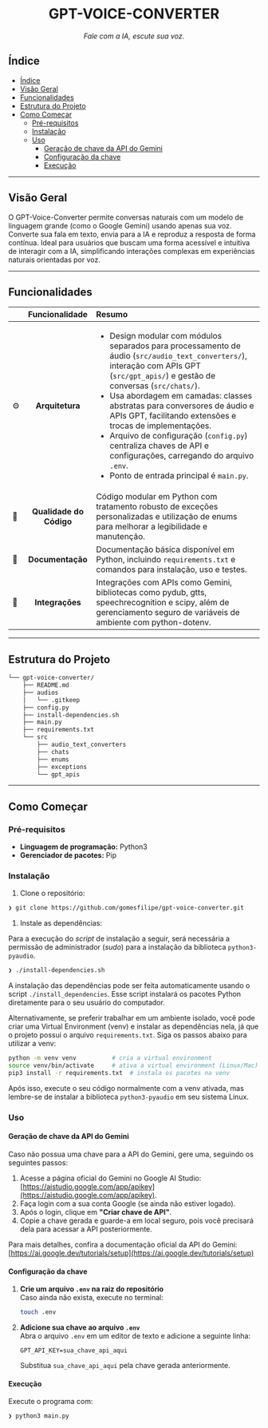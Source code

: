 <p align="center"><h1 align="center">GPT-VOICE-CONVERTER</h1></p>
<p align="center">
    <em>Fale com a IA, escute sua voz.</em>
</p>

## Índice

- [Índice](#índice)
- [Visão Geral](#visão-geral)
- [Funcionalidades](#funcionalidades)
- [Estrutura do Projeto](#estrutura-do-projeto)
- [Como Começar](#como-começar)
  - [Pré-requisitos](#pré-requisitos)
  - [Instalação](#instalação)
  - [Uso](#uso)
    - [Geração de chave da API do Gemini](#geração-de-chave-da-api-do-gemini)
    - [Configuração da chave](#configuração-da-chave)
    - [Execução](#execução)
---

## Visão Geral

O GPT-Voice-Converter permite conversas naturais com um modelo de linguagem grande (como o Google Gemini) usando apenas sua voz. Converte sua fala em texto, envia para a IA e reproduz a resposta de forma contínua. Ideal para usuários que buscam uma forma acessível e intuitiva de interagir com a IA, simplificando interações complexas em experiências naturais orientadas por voz.

---

## Funcionalidades

|      | Funcionalidade   | Resumo |
| :--- | :---:            | :---   |
| ⚙️  | **Arquitetura**  | <ul><li>Design modular com módulos separados para processamento de áudio (`src/audio_text_converters/`), interação com APIs GPT (`src/gpt_apis/`) e gestão de conversas (`src/chats/`).</li><li>Usa abordagem em camadas: classes abstratas para conversores de áudio e APIs GPT, facilitando extensões e trocas de implementações.</li><li>Arquivo de configuração (`config.py`) centraliza chaves de API e configurações, carregando do arquivo `.env`.</li><li>Ponto de entrada principal é `main.py`.</li></ul> |
| 🔩 | **Qualidade do Código** | Código modular em Python com tratamento robusto de exceções personalizadas e utilização de enums para melhorar a legibilidade e manutenção. |
| 📄 | **Documentação** | Documentação básica disponível em Python, incluindo `requirements.txt` e comandos para instalação, uso e testes. |
| 🔌 | **Integrações** | Integrações com APIs como Gemini, bibliotecas como pydub, gtts, speechrecognition e scipy, além de gerenciamento seguro de variáveis de ambiente com python-dotenv. |

---

## Estrutura do Projeto

```sh
└── gpt-voice-converter/
    ├── README.md
    ├── audios
    │   └── .gitkeep
    ├── config.py
    ├── install-dependencies.sh
    ├── main.py
    ├── requirements.txt
    └── src
        ├── audio_text_converters
        ├── chats
        ├── enums
        ├── exceptions
        └── gpt_apis
```

---

## Como Começar

### Pré-requisitos
- **Linguagem de programação:** Python3
- **Gerenciador de pacotes:** Pip

### Instalação

1. Clone o repositório:
```sh
❯ git clone https://github.com/gomesfilipe/gpt-voice-converter.git
```

1. Instale as dependências:

Para a execução do *script* de instalação a seguir, será necessária a permissão de administrador (*sudo*) para a instalação da biblioteca `python3-pyaudio`.

```sh
❯ ./install-dependencies.sh
```

A instalação das dependências pode ser feita automaticamente usando o script `./install_dependencies`. Esse script instalará os pacotes Python diretamente para o seu usuário do computador.

Alternativamente, se preferir trabalhar em um ambiente isolado, você pode criar uma Virtual Environment (venv) e instalar as dependências nela, já que o projeto possui o arquivo `requirements.txt`. Siga os passos abaixo para utilizar a venv:

```bash
python -m venv venv          # cria a virtual environment
source venv/bin/activate     # ativa a virtual environment (Linux/Mac)
pip3 install -r requirements.txt  # instala os pacotes na venv
```

Após isso, execute o seu código normalmente com a venv ativada, mas lembre-se de instalar a biblioteca `python3-pyaudio` em seu sistema Linux.

### Uso

#### Geração de chave da API do Gemini

Caso não possua uma chave para a API do Gemini, gere uma, seguindo os seguintes passos:

1. Acesse a página oficial do Gemini no Google AI Studio: [https://aistudio.google.com/app/apikey](https://aistudio.google.com/app/apikey).
2. Faça login com a sua conta Google (se ainda não estiver logado).
3. Após o login, clique em **"Criar chave de API"**.
4. Copie a chave gerada e guarde-a em local seguro, pois você precisará dela para acessar a API posteriormente.

Para mais detalhes, confira a documentação oficial da API do Gemini:  
[https://ai.google.dev/tutorials/setup](https://ai.google.dev/tutorials/setup)

#### Configuração da chave

1. **Crie um arquivo `.env` na raiz do repositório**  
   Caso ainda não exista, execute no terminal:
   ```bash
   touch .env
   ```

2. **Adicione sua chave ao arquivo `.env`**  
   Abra o arquivo `.env` em um editor de texto e adicione a seguinte linha:
   ```env
   GPT_API_KEY=sua_chave_api_aqui
   ```

   Substitua `sua_chave_api_aqui` pela chave gerada anteriormente.

#### Execução

Execute o programa com:
```sh
❯ python3 main.py
```